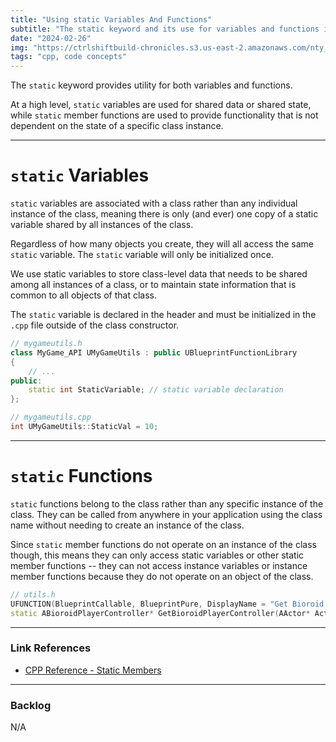 ```yaml
---
title: "Using static Variables And Functions"
subtitle: "The static keyword and its use for variables and functions in Unreal Engine C++"
date: "2024-02-26"
img: "https://ctrlshiftbuild-chronicles.s3.us-east-2.amazonaws.com/nty_studio_unreal_engine_blueprint_pure_function_specifier.png"
tags: "cpp, code concepts"
---
```


The `static` keyword provides utility for both variables and functions. 

At a high level, `static` variables are used for shared data or shared state, while `static` member functions are used to provide functionality that is not dependent on the state of a specific class instance.

---

# `static` Variables
`static` variables are associated with a class rather than any individual instance of the class, meaning there is only (and ever) one copy of a static variable shared by all instances of the class.

Regardless of how many objects you create, they will all access the same `static` variable. The `static` variable will only be initialized once.

We use static variables to store class-level data that needs to be shared among all instances of a class, or to maintain state information that is common to all objects of that class.

The `static` variable is declared in the header and must be initialized in the `.cpp` file outside of the class constructor.

```cpp
// mygameutils.h 
class MyGame_API UMyGameUtils : public UBlueprintFunctionLibrary
{ 
	// ...
public: 
	static int StaticVariable; // static variable declaration
};

// mygameutils.cpp
int UMyGameUtils::StaticVal = 10;
```

---

# `static` Functions
`static` functions belong to the class rather than any specific instance of the class. They can be called from anywhere in your application using the class name without needing to create an instance of the class.

Since `static` member functions do not operate on an instance of the class though, this means they can only access static variables or other static member functions -- they can not access instance variables or instance member functions because they do not operate on an object of the class.

```cpp
// utils.h
UFUNCTION(BlueprintCallable, BlueprintPure, DisplayName = "Get Bioroid Player Controller")  
static ABioroidPlayerController* GetBioroidPlayerController(AActor* Actor);
```

---

### Link References
- [CPP Reference - Static Members](https://en.cppreference.com/w/cpp/language/static)

---

### Backlog
N/A